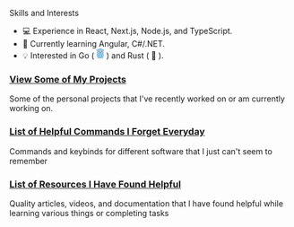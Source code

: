 Skills and Interests
- 💻 Experience in React, Next.js, Node.js, and TypeScript. 
- 🌱 Currently learning Angular, C#/.NET.
- 💡 Interested in Go ( [<img src="./gopher.png" height="18">](#) ) and Rust ( 🦀 ).

### [View Some of My Projects](./PROJECTS.md)

Some of the personal projects that I've recently worked on or am currently working on.

### [List of Helpful Commands I Forget Everyday](https://github.com/JayMartMedia/helpful-commands)

Commands and keybinds for different software that I just can't seem to remember

### [List of Resources I Have Found Helpful](https://github.com/JayMartMedia/helpful-resources)

Quality articles, videos, and documentation that I have found helpful while learning various things or completing tasks
